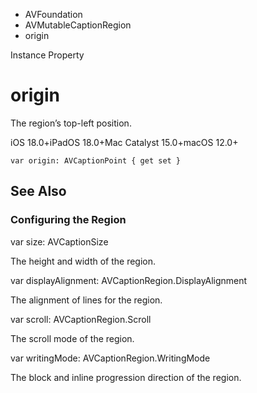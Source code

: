 

- AVFoundation
- AVMutableCaptionRegion
-  origin 

Instance Property

# origin

The region’s top-left position.

iOS 18.0+iPadOS 18.0+Mac Catalyst 15.0+macOS 12.0+

``` source
var origin: AVCaptionPoint { get set }
```

## See Also

### Configuring the Region

var size: AVCaptionSize

The height and width of the region.

var displayAlignment: AVCaptionRegion.DisplayAlignment

The alignment of lines for the region.

var scroll: AVCaptionRegion.Scroll

The scroll mode of the region.

var writingMode: AVCaptionRegion.WritingMode

The block and inline progression direction of the region.

